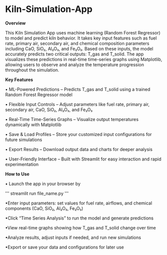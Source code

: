 # Kiln-Simulation-App

**Overview**

This Kiln Simulation App uses machine learning (Random Forest Regressor) to model and predict kiln behavior. It takes key input features such as fuel rate, primary air, secondary air, and chemical composition parameters including CaO, SiO₂, Al₂O₃, and Fe₂O₃. Based on these inputs, the model accurately predicts two critical outputs: T_gas and T_solid. The app visualizes these predictions in real-time time-series graphs using Matplotlib, allowing users to observe and analyze the temperature progression throughout the simulation.

**Key Features**

• ML-Powered Predictions – Predicts T_gas and T_solid using a trained Random Forest Regressor model

• Flexible Input Controls – Adjust parameters like fuel rate, primary air, secondary air, CaO, SiO₂, Al₂O₃, and Fe₂O₃

• Real-Time Time-Series Graphs – Visualize output temperatures dynamically with Matplotlib

• Save & Load Profiles – Store your customized input configurations for future simulations

• Export Results – Download output data and charts for deeper analysis

• User-Friendly Interface – Built with Streamlit for easy interaction and rapid experimentation


**How to Use**

• Launch the app in your browser by 

''' streamlit run file_name.py '''



•Enter input parameters: set values for fuel rate, airflows, and chemical components (CaO, SiO₂, Al₂O₃, Fe₂O₃)

•Click “Time Series Analysis” to run the model and generate predictions

•View real-time graphs showing how T_gas and T_solid change over time

•Analyze results, adjust inputs if needed, and run new simulations

•Export or save your data and configurations for later use


